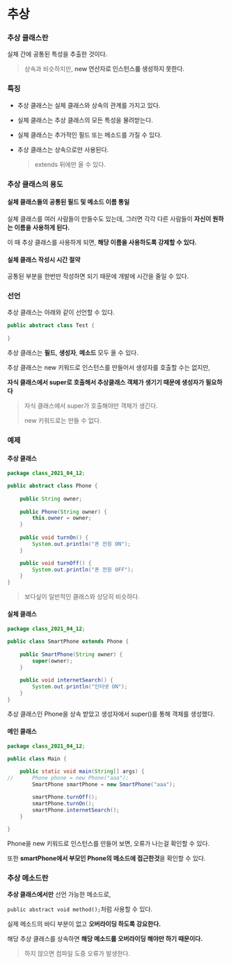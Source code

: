 # 추상

### 추상 클래스란

실체 간에 공통된 특성을 추출한 것이다.

> 상속과 비슷하지만, **new 연산자로 인스턴스를 생성하지 못한다.**

### 특징

- 추상 클래스는 실체 클래스와 상속의 관계를 가지고 있다.

- 실체 클래스는 추상 클래스의 모든 특성을 물려받는다.

- 실체 클래스는 추가적인 필드 또는 메소드를 가질 수 있다.

- 추상 클래스는 상속으로만 사용된다.

  > extends 뒤에만 올 수 있다.

### 추상 클래스의 용도

#### 실체 클래스들의 공통된 필드 및 메소드 이름 통일

실체 클래스를 여러 사람들이 만들수도 있는데, 그러면 각각 다른 사람들이 **자신이 원하는 이름을 사용하게 된다.**

이 때 추상 클래스를 사용하게 되면, **해당 이름을 사용하도록 강제할 수 있다.**

#### 실체 클래스 작성시 시간 절약

공통된 부분을 한번만 작성하면 되기 때문에 개발에 시간을 줄일 수 있다.

### 선언

추상 클래스는 아래와 같이 선언할 수 있다.

``` java
public abstract class Test {
    
}
```

추상 클래스는 **필드**, **생성자**, **메소드** 모두 올 수 있다.



추상 클래스는 new 키워드로 인스턴스를 만들어서 생성자를 호출할 수는 없지만,

**자식 클래스에서 super로 호출해서 추상클래스 객체가 생기기 때문에 생성자가 필요하다**

> 자식 클래스에서 super가 호출해야만 객체가 생긴다.
>
> new 키워드로는 만들 수 없다.

### 예제

#### 추상 클래스

``` java
package class_2021_04_12;

public abstract class Phone {
	
	public String owner;
	
	public Phone(String owner) {
		this.owner = owner;
	}
	
	public void turnOn() {
		System.out.println("폰 전원 ON");
	}

	public void turnOff() {
		System.out.println("폰 전원 OFF");
	}
}
```

> 보다싶이 일반적인 클래스와 상당히 비슷하다.

#### 실체 클래스

``` java
package class_2021_04_12;

public class SmartPhone extends Phone {
	
	public SmartPhone(String owner) {
		super(owner);
	}
	
	public void internetSearch() {
		System.out.println("인터넷 ON");
	}
}
```

추상 클래스인 Phone을 상속 받았고 생성자에서 super()를 통해 객체를 생성했다.

#### 메인 클래스

``` java
package class_2021_04_12;

public class Main {

	public static void main(String[] args) {
//		Phone phone = new Phone("aaa");
		SmartPhone smartPhone = new SmartPhone("aaa");
		
		smartPhone.turnOff();
		smartPhone.turnOn();
		smartPhone.internetSearch();
	}

}
```

Phone을 new 키워드로 인스턴스를 만들어 보면, 오류가 나는걸 확인할 수 있다.

또한 **smartPhone에서 부모인 Phone의 메소드에 접근한것**을 확인할 수 있다.

### 추상 메소드란

**추상 클래스에서만** 선언 가능한 메소드로,

`public abstract void method();`처럼 사용할 수 있다.

실제 메소드의 바디 부분이 없고 **오버라이딩 하도록 강요한다.**

해당 추상 클래스를 상속하면 **해당 메소드를 오버라이딩 해야만 하기 때문이다.**

> 하지 않으면 컴파일 도중 오류가 발생한다.